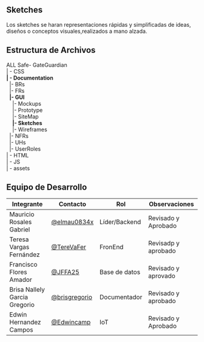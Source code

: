 ## **Sketches**

Los sketches se haran representaciones rápidas y simplificadas de ideas, diseños o conceptos visuales,realizados a mano alzada. 

## Estructura de Archivos

ALL Safe- GateGuardian<br>
| - CSS<br>
**| - Documentation**<br>
&nbsp;&nbsp;|- BRs<br>
&nbsp;&nbsp;|- FRs<br>
&nbsp;&nbsp;**|- GUI**<br>
&nbsp;&nbsp;&nbsp;&nbsp;|- Mockups<br>
&nbsp;&nbsp;&nbsp;&nbsp;|- Prototype<br>
&nbsp;&nbsp;&nbsp;&nbsp;|- SiteMap<br>
&nbsp;&nbsp;&nbsp;&nbsp;**|- Sketches**<br>
&nbsp;&nbsp;&nbsp;&nbsp;|- Wireframes<br>
&nbsp;&nbsp;|- NFRs<br>
&nbsp;&nbsp;|- UHs<br>
&nbsp;&nbsp;|- UserRoles<br>
| - HTML<br>
| - JS<br>
| - assets<br>

## Equipo de Desarrollo
|Integrante|Contacto|Rol|Observaciones|
|----------|-------|---|-------------|
|Mauricio Rosales Gabriel                   |[@elmau0834x](https://github.com/elmau0834x)     |Líder/Backend |Revisado y Aprobado
|Teresa Vargas Fernández                    |[@TereVaFer](https://github.com/TereVaFer)       |FronEnd |Revisadp y aprobado|
|Francisco Flores Amador                    |[@JFFA25](https://github.com/JFFA25)             |Base de datos|Revisado y aprovado|
| Brisa Nallely Garcia Gregorio             |[@brisgregorio](https://github.com/Brisgregorio) |Documentador | Revisado y aprobado|
|Edwin Hernandez Campos                     |[@Edwincamp](https://github.com/Edwincamp)       |IoT|Revisado y Aprobado|
